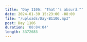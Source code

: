 ```yaml
---
title: 'Day 1106: "That''s absurd."'
date: 2024-01-30 15:23:00 -08:00
file: "/uploads/Day-B1106.mp3"
post: Day 1106
duration: '00:04:04'
length: 3372683
---
```


